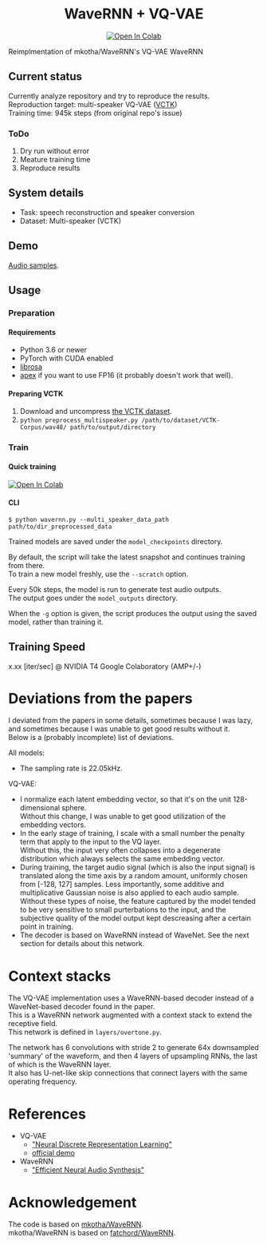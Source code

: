 <div align="center">

# WaveRNN + VQ-VAE <!-- omit in toc -->
[![Open In Colab](https://colab.research.google.com/assets/colab-badge.svg)][notebook]

</div>

Reimplmentation of mkotha/WaveRNN's VQ-VAE WaveRNN  

## Current status
Currently analyze repository and try to reproduce the results.  
Reproduction target: multi-speaker VQ-VAE ([VCTK](https://datashare.is.ed.ac.uk/handle/10283/2651))  
Training time: 945k steps (from original repo's issue)  

### ToDo
1. Dry run without error
2. Meature training time 
3. Reproduce results

## System details
- Task: speech reconstruction and speaker conversion  
- Dataset: Multi-speaker (VCTK)

## Demo
[Audio samples](https://mkotha.github.io/WaveRNN/).

## Usage

### Preparation

#### Requirements

* Python 3.6 or newer
* PyTorch with CUDA enabled
* [librosa](https://github.com/librosa/librosa)
* [apex](https://github.com/NVIDIA/apex) if you want to use FP16 (it probably
  doesn't work that well).

#### Preparing VCTK

1. Download and uncompress [the VCTK dataset](https://datashare.is.ed.ac.uk/handle/10283/2651).
2. `python preprocess_multispeaker.py /path/to/dataset/VCTK-Corpus/wav48/ path/to/output/directory`

### Train

#### Quick training

[![Open In Colab](https://colab.research.google.com/assets/colab-badge.svg)][notebook]

#### CLI

```
$ python wavernn.py --multi_speaker_data_path path/to/dir_preprocessed_data
```

Trained models are saved under the `model_checkpoints` directory.

By default, the script will take the latest snapshot and continues training from there.  
To train a new model freshly, use the `--scratch` option.  

Every 50k steps, the model is run to generate test audio outputs.  
The output goes under the `model_outputs` directory.  

When the `-g` option is given, the script produces the output using the saved model, rather than training it.  

## Training Speed <!-- omit in toc -->
x.xx [iter/sec] @ NVIDIA T4 Google Colaboratory (AMP+/-)

# Deviations from the papers

I deviated from the papers in some details, sometimes because I was lazy, and sometimes because I was unable to get good results without it.  
Below is a (probably incomplete) list of deviations.

All models:

* The sampling rate is 22.05kHz.

VQ-VAE:

* I normalize each latent embedding vector, so that it's on the unit 128-dimensional sphere.  
  Without this change, I was unable to get good utilization of the embedding vectors.
* In the early stage of training, I scale with a small number the penalty term that apply to the input to the VQ layer.  
  Without this, the input very often collapses into a degenerate distribution which always selects the same embedding vector.
* During training, the target audio signal (which is also the input signal) is
  translated along the time axis by a random amount, uniformly chosen from
  [-128, 127] samples. Less importantly, some additive and multiplicative
  Gaussian noise is also applied to each audio sample. Without these types of
  noise, the feature captured by the model tended to be very sensitive to small
  purterbations to the input, and the subjective quality of the model output
  kept descreasing after a certain point in training.
* The decoder is based on WaveRNN instead of WaveNet. See the next section for
  details about this network.

# Context stacks

The VQ-VAE implementation uses a WaveRNN-based decoder instead of a WaveNet-based decoder found in the paper.  
This is a WaveRNN network augmented with a context stack to extend the receptive field.  
This network is defined in `layers/overtone.py`.  

The network has 6 convolutions with stride 2 to generate 64x downsampled 'summary' of the waveform, and then 4 layers of upsampling RNNs, the last of which is the WaveRNN layer.  
It also has U-net-like skip connections that connect layers with the same operating frequency.  

# References
- VQ-VAE
  - ["Neural Discrete Representation Learning"](https://arxiv.org/abs/1711.00937)
  - [official demo](https://avdnoord.github.io/homepage/vqvae/)
- WaveRNN
  - ["Efficient Neural Audio Synthesis"](https://arxiv.org/abs/1802.08435)

# Acknowledgement
The code is based on [mkotha/WaveRNN](https://github.com/mkotha/WaveRNN).  
mkotha/WaveRNN is based on [fatchord/WaveRNN](https://github.com/fatchord/WaveRNN).  

[notebook]:https://colab.research.google.com/github/tarepan/vqvaevc/blob/main/vqvaevc.ipynb